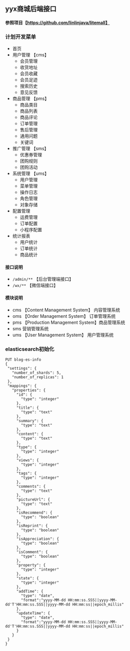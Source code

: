 ## yyx商城后端接口
#### 参照项目【https://github.com/linlinjava/litemall】
### 计划开发菜单
  - 首页
  - 用户管理 【cms】
    - 会员管理
    - 收货地址
    - 会员收藏
    - 会员足迹
    - 搜索历史
    - 意见反馈
  - 商品管理 【pms】
    - 商品类目
    - 商品列表
    - 商品评论
    - 订单管理
    - 售后管理
    - 通用问题
    - 关键词
  - 推广管理 【sms】
    - 优惠券管理
    - 团购规则
    - 团购活动
  - 系统管理 【ums】
    - 用户管理
    - 菜单管理
    - 操作日志
    - 角色管理
    - 对象存储
  - 配置管理
    - 运费管理
    - 订单配置
    - 小程序配置
  - 统计报表
    - 用户统计
    - 订单统计
    - 商品统计
#### 接口说明
 - `/admin/**` 【后台管理端接口】
 - `/wx/**` 【微信端接口】
#### 模块说明
 - cms 【Content Management System】 内容管理系统
 - oms 【Order Management System】 订单管理系统
 - pms 【Production Management System】商品管理系统
 - sms 营销管理系统
 - ums 【User Management System】 用户管理系统
 
### elasticsearch初始化
 ```
PUT blog-es-info
{
  "settings": {
    "number_of_shards": 5,
    "number_of_replicas": 1
  },
  "mappings": {
    "properties": {
      "id": {
        "type": "integer"
      },
      "title": {
        "type": "text"
      },
      "summary": {
        "type": "text"
      },
      "content": {
        "type": "text"
      },
      "type": {
        "type": "integer"
      },
      "views": {
        "type": "integer"
      },
      "tags": {
        "type": "integer"
      },
      "comments": {
        "type": "text"
      },
      "pictureUrl": {
        "type": "text"
      },
      "isRecommend": {
        "type": "boolean"
      },
      "isReprint": {
        "type": "boolean"
      },
      "isAppreciation": {
        "type": "boolean"
      },
      "isComment": {
        "type": "boolean"
      },
      "property": {
        "type": "integer"
      },
      "state": {
        "type": "integer"
      },
      "addTime": {
        "type": "date",
        "format":"yyyy-MM-dd HH:mm:ss.SSS||yyyy-MM-dd'T'HH:mm:ss.SSS||yyyy-MM-dd HH:mm:ss||epoch_millis"
      },
      "updateTime": {
        "type": "date",
        "format":"yyyy-MM-dd HH:mm:ss.SSS||yyyy-MM-dd'T'HH:mm:ss.SSS||yyyy-MM-dd HH:mm:ss||epoch_millis"
      }
    }
  }
}
```
